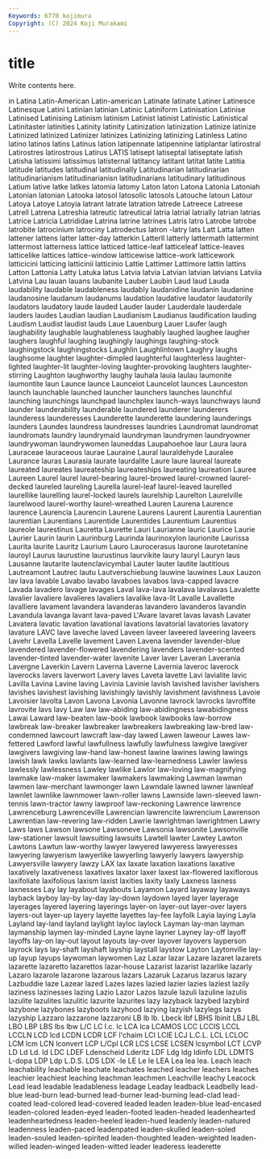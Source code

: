 ```yaml
---
Keywords: 6770 kojimura
Copyright: (C) 2024 Koji Murakami
---
```


# title

Write contents here.



in Latina Latin-American Latin-american Latinate latinate Latiner
Latinesce Latinesque Latini Latinian latinian Latinic Latiniform Latinisation Latinise Latinised
Latinising Latinism latinism Latinist latinist Latinistic Latinistical Latinitaster latinities Latinity
latinity Latinization latinization Latinize latinize Latinized latinized Latinizer latinizes Latinizing
latinizing Latinless Latino latino latinos latins Latinus lation latipennate latipennine
latiplantar latirostral Latirostres latirostrous Latirus LATIS latisept latiseptal latiseptate latish
Latisha latissimi latissimus latisternal latitancy latitant latitat latite Latitia latitude
latitudes latitudinal latitudinally Latitudinarian latitudinarian latitudinarianism latitudinarianisn latitudinarians latitudinary latitudinous
Latium lative latke latkes latomia latomy Laton laton Latona Latonia
Latoniah Latonian latonian Latooka latosol latosolic latosols Latouche latoun Latour
Latoya Latoye Latoyia latrant latrate latration latrede Latreece Latreese Latrell
Latrena Latreshia latreutic latreutical latria latrial latrially latrian latrias Latrice
Latricia Latrididae Latrina latrine latrines Latris latro Latrobe latrobe latrobite
latrocinium latrociny Latrodectus latron -latry lats Latt Latta latten lattener
lattens latter latter-day latterkin Latterll latterly lattermath lattermint lattermost latterness
lattice latticed lattice-leaf latticeleaf lattice-leaves latticelike lattices lattice-window latticewise lattice-work
latticework latticicini latticing latticinii latticinio Lattie Lattimer Lattimore lattin lattins
Latton Lattonia Latty Latuka latus Latvia latvia Latvian latvian latvians
Latviia Latvina Lau lauan lauans laubanite Lauber Laubin Laud laud
Lauda laudability laudable laudableness laudably laudanidine laudanin laudanine laudanosine laudanum
laudanums laudation laudative laudator laudatorily laudators laudatory laude lauded Lauder
lauder Lauderdale lauderdale lauders laudes Laudian laudian Laudianism Laudianus laudification
lauding Laudism Laudist laudist lauds Laue Lauenburg Lauer Laufer laugh
laughability laughable laughableness laughably laughed laughee laugher laughers laughful laughing
laughingly laughings laughing-stock laughingstock laughingstocks Laughlin Laughlintown Laughry laughs laughsome
laughter laughter-dimpled laughterful laughterless laughter-lighted laughter-lit laughter-loving laughter-provoking laughters laughter-stirring
Laughton laughworthy laughy lauhala lauia laulau laumonite laumontite laun Launce
launce Launceiot Launcelot launces Launceston launch launchable launched launcher launchers
launches launchful launching launchings launchpad launchplex launch-ways launchways laund launder
launderability launderable laundered launderer launderers launderess launderesses Launderette launderette laundering
launderings launders Laundes laundress laundresses laundries Laundromat laundromat laundromats laundry
laundrymaid laundryman laundrymen laundryowner laundrywoman laundrywomen launeddas Laupahoehoe laur Laura
laura Lauraceae lauraceous laurae Lauraine Laural lauraldehyde Lauralee Laurance lauras
Laurasia laurate laurdalite Laure laure laureal laureate laureated laureates laureateship
laureateships laureating laureation Lauree Laureen Laurel laurel laurel-bearing laurel-browed laurel-crowned
laurel-decked laureled laureling Laurella laurel-leaf laurel-leaved laurelled laurellike laurelling laurel-locked
laurels laurelship Laurelton Laurelville laurelwood laurel-worthy laurel-wreathed Lauren Laurena Laurence
laurence Laurencia Laurencin Laurene Laurens Laurent Laurentia Laurentian laurentian Laurentians
Laurentide Laurentides Laurentium Laurentius laureole laurestinus Lauretta Laurette Lauri Laurianne
lauric Laurice Laurie Laurier Laurin laurin Laurinburg Laurinda laurinoxylon laurionite
Laurissa Laurita laurite Lauritz Laurium Lauro Laurocerasus laurone laurotetanine lauroyl
Laurus laurustine laurustinus laurvikite laury lauryl Lauryn laus Lausanne lautarite
lautenclavicymbal Lauter lauter lautite lautitious Lautreamont Lautrec lautu Lautverschiebung lauwine
lauwines Laux Lauzon lav lava lavable Lavabo lavabo lavaboes lavabos
lava-capped lavacre Lavada lavadero lavage lavages Laval lava-lava lavalava lavalavas
Lavalette lavalier lavaliere lavalieres lavaliers lavalike lava-lit Lavalle Lavallette lavalliere
lavament lavandera lavanderas lavandero lavanderos lavandin Lavandula lavanga lavant lava-paved
L'Avare lavaret lavas lavash Lavater Lavatera lavatic lavation lavational lavations
lavatorial lavatories lavatory lavature LAVC lave laveche laved Laveen laveer
laveered laveering laveers Lavehr Lavella Lavelle lavement Laven Lavena lavender
lavender-blue lavendered lavender-flowered lavendering lavenders lavender-scented lavender-tinted lavender-water lavenite Laver
laver Laveran Laverania Lavergne Laverkin Lavern Laverna Laverne Lavernia laveroc
laverock laverocks lavers laverwort Lavery laves Laveta lavette Lavi lavialite
lavic Lavilla Lavina Lavine laving Lavinia Lavinie lavish lavished lavisher
lavishers lavishes lavishest lavishing lavishingly lavishly lavishment lavishness Lavoie Lavoisier
lavolta Lavon Lavona Lavonia Lavonne lavrock lavrocks lavroffite lavrovite lavs
lavy Law law law-abiding law-abidingness lawabidingness Lawai Laward law-beaten law-book
lawbook lawbooks law-borrow lawbreak law-breaker lawbreaker lawbreakers lawbreaking law-bred law-condemned
lawcourt lawcraft law-day lawed Lawen laweour Lawes law-fettered Lawford lawful
lawfullness lawfully lawfulness lawgive lawgiver lawgivers lawgiving law-hand law-honest lawine
lawines lawing lawings lawish lawk lawks lawlants law-learned law-learnedness Lawler
lawless lawlessly lawlessness Lawley lawlike Lawlor law-loving law-magnifying lawmake law-maker
lawmaker lawmakers lawmaking Lawman lawman lawmen law-merchant lawmonger lawn Lawndale
lawned lawner lawnleaf lawnlet lawnlike lawnmower lawn-roller lawns Lawnside lawn-sleeved
lawn-tennis lawn-tractor lawny lawproof law-reckoning Lawrence lawrence Lawrenceburg Lawrenceville Lawrencian
lawrencite lawrencium Lawrenson Lawrentian law-revering law-ridden Lawrie lawrightman lawrightmen Lawry
Laws laws Lawson lawsone Lawsoneve Lawsonia lawsonite Lawsonville law-stationer lawsuit
lawsuiting lawsuits Lawtell lawter Lawtey Lawton Lawtons Lawtun law-worthy lawyer
lawyered lawyeress lawyeresses lawyering lawyerism lawyerlike lawyerling lawyerly lawyers lawyership
Lawyersville lawyery lawzy LAX lax laxate laxation laxations laxative laxatively
laxativeness laxatives laxator laxer laxest lax-flowered laxiflorous laxifoliate laxifolious laxism
laxist laxities laxity laxly Laxness laxness laxnesses Lay lay layabout
layabouts Layamon Layard layaway layaways layback layboy lay-by lay-day lay-down
laydown layed layer layerage layerages layered layering layerings layer-on layer-out
layer-over layers layers-out layer-up layery layette layettes lay-fee layfolk Layia
laying Layla Layland lay-land layland laylight layloc laylock Layman lay-man
layman laymanship laymen lay-minded Layne layne layner Layney lay-off layoff
layoffs lay-on lay-out layout layouts lay-over layover layovers layperson layrock
lays lay-shaft layshaft layship laystall laystow Layton Laytonville lay-up layup
layups laywoman laywomen Laz Lazar lazar Lazare lazaret lazarets lazarette
lazaretto lazarettos lazar-house Lazarist lazarist lazarlike lazarly Lazaro lazarole lazarone
lazarous lazars Lazaruk Lazarus lazarus lazary Lazbuddie laze Lazear lazed
Lazes lazes lazied lazier lazies laziest lazily laziness lazinesses lazing
Lazio Lazor Lazos lazule lazuli lazuline lazulis lazulite lazulites lazulitic
lazurite lazurites lazy lazyback lazybed lazybird lazybone lazybones lazyboots lazyhood
lazying lazyish lazylegs lazys lazyship Lazzaro lazzarone lazzaroni LB lb
lb. Lbeck lbf LBHS lbinit LBJ LBL LBO LBP LBS
lbs lbw L/C LC l.c. lc LCA lca LCAMOS LCC
LCCIS LCCL LCCLN LCD lcd LCDN LCDR LCF l'chaim LCI
LCIE LCJ L.C.L. LCL LCLOC LCM lcm LCN lconvert LCP
L/Cpl LCR LCS LCSE LCSEN lcsymbol LCT LCVP LD Ld
Ld. ld LDC LDEF Ldenscheid Lderitz LDF Ldg ldg ldinfo
LDL LDMTS L-dopa LDP Ldp L.D.S. LDS LDX -le LE
Le le LEA Lea lea lea. Leach leach leachability leachable
leachate leachates leached leacher leachers leaches leachier leachiest leaching leachman
leachmen Leachville leachy Leacock Lead lead leadable leadableness leadage Leaday
leadback Leadbelly lead-blue lead-burn lead-burned lead-burner lead-burning lead-clad lead-coated lead-colored
lead-covered leaded leaden leaden-blue lead-encased leaden-colored leaden-eyed leaden-footed leaden-headed leadenhearted
leadenheartedness leaden-heeled leaden-hued leadenly leaden-natured leadenness leaden-paced leadenpated leaden-skulled leaden-soled
leaden-souled leaden-spirited leaden-thoughted leaden-weighted leaden-willed leaden-winged leaden-witted leader leaderess leaderette

